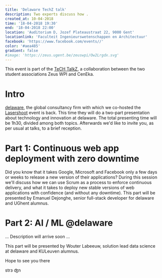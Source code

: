 ```yaml
---
title: 'Delaware TechZ talk'
description: Two experts discuss how .
created_at: 10-04-2018
time: '18-04-2018 19:30'
end: '18-04-2018 22:00'
location: 'Auditorium D, Jozef Plateaustraat 22, 9000 Gent'
locationlink: 'Faculteit Ingenieurswetenschappen en Architectuur'
facebook: 'https://www.facebook.com/events//'
color: '#aea485'
gradient: false
#image: 'https://zeus.ugent.be/zeuswpi/Ow2Lrgdx.svg'
---
```


This event is part of the [TeCH TalkZ](<%= @items['/blog/17-18/tech-talkz.md'].path %>), a collaboration between the two student associations Zeus WPI and CenEka.

# Intro

[delaware](https://www.delaware.pro/en-be), the global consultancy firm with which we co-hosted the [Lasershoot](<%= @item['/blog/17-18/lasershoot-blogpost.md].path %>) event is back. This time they will do a two-part presentation about technology and innovation at delaware. The total presenting time will be 1h30, divided among both topics. Afterwards we'd like to invite you, as per usual at talks, to a brief reception.

# Part 1: Continuous web app deployment with zero downtime

Did you know that it takes Google, Microsoft and Facebook only a few days or weeks to release a new version of their applications?
During this session we'll discuss how we can use Scrum as a process to enforce continuous delivery, 
and what it takes to deploy new stable versions of web applications with confidence (and without any downtime).
This part will be presented by Emanuel Dejonghe, senior full-stack developer for delaware and UGhent alumnus.

# Part 2: AI / ML @delaware

... Description will arrive soon ...

This part will be presented by Wouter Labeeuw, solution lead data science at delaware and KULeuven alumnus.

Hope to see you there

strɜ ʤn
